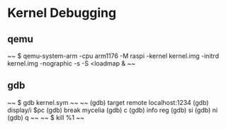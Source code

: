 # Kernel Debugging

## qemu
~~
$ qemu-system-arm -cpu arm1176 -M raspi -kernel kernel.img -initrd kernel.img -nographic -s -S <loadmap &
~~

## gdb
~~
$ gdb kernel.sym
~~
~~
(gdb) target remote localhost:1234
(gdb) display/i $pc
(gdb) break mycelia
(gdb) c
(gdb) info reg
(gdb) si
(gdb) ni
(gdb) q
~~
~~
$ kill %1
~~
